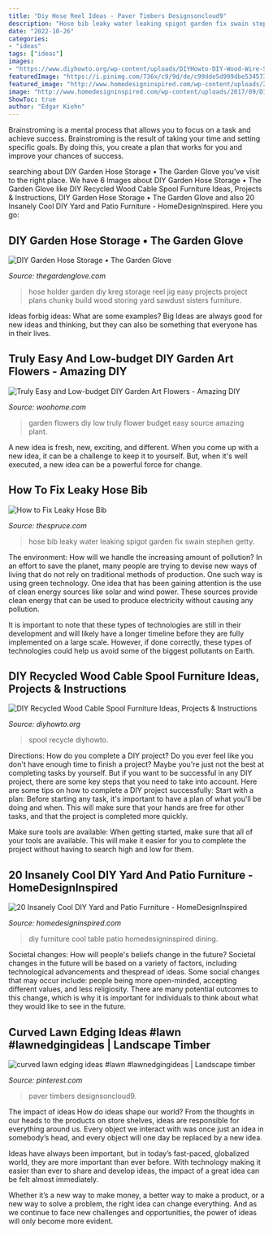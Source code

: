 ```yaml
---
title: "Diy Hose Reel Ideas - Paver Timbers Designsoncloud9"
description: "Hose bib leaky water leaking spigot garden fix swain stephen getty"
date: "2022-10-26"
categories:
- "ideas"
tags: ["ideas"]
images:
- "https://www.diyhowto.org/wp-content/uploads/DIYHowto-DIY-Wood-Wire-Spool-Recycle-Ideas-19.jpg"
featuredImage: "https://i.pinimg.com/736x/c9/9d/de/c99dde5d999dbe534573c621c0e58f86.jpg"
featured_image: "http://www.homedesigninspired.com/wp-content/uploads/2017/09/DIY-furniture-projects-17.jpg"
image: "http://www.homedesigninspired.com/wp-content/uploads/2017/09/DIY-furniture-projects-17.jpg"
ShowToc: true
author: "Edgar Kiehn"
---
```



Brainstroming is a mental process that allows you to focus on a task and achieve success. Brainstroming is the result of taking your time and setting specific goals. By doing this, you create a plan that works for you and improve your chances of success.

	

		
searching about DIY Garden Hose Storage • The Garden Glove you've visit to the right place. We have 6 Images about DIY Garden Hose Storage • The Garden Glove like DIY Recycled Wood Cable Spool Furniture Ideas, Projects &amp; Instructions, DIY Garden Hose Storage • The Garden Glove and also 20 Insanely Cool DIY Yard and Patio Furniture - HomeDesignInspired. Here you go:
		
    
## DIY Garden Hose Storage • The Garden Glove

<img loading=lazy src="https://www.thegardenglove.com/wp-content/uploads/2014/01/Hose_Holder-2.jpg" onerror="this.onerror=null;this.src='https://tse2.mm.bing.net/th?id=OIP.-wDNKgFf5IIDah6AqCj_ZwHaLG&amp;pid=15.1';" alt="DIY Garden Hose Storage • The Garden Glove">

_Source: thegardenglove.com_

>hose holder garden diy kreg storage reel jig easy projects project plans chunky build wood storing yard sawdust sisters furniture. 

	

Ideas forbig ideas: What are some examples?
Big Ideas are always good for new ideas and thinking, but they can also be something that everyone has in their lives.

    
## Truly Easy And Low-budget DIY Garden Art Flowers - Amazing DIY

<img loading=lazy src="http://www.woohome.com/wp-content/uploads/2016/02/art-flower-garden-18.jpg" onerror="this.onerror=null;this.src='https://tse4.mm.bing.net/th?id=OIP.X6Ic02aSCz8dVUEFv3o7aAHaLH&amp;pid=15.1';" alt="Truly Easy and Low-budget DIY Garden Art Flowers - Amazing DIY">

_Source: woohome.com_

>garden flowers diy low truly flower budget easy source amazing plant. 

	

A new idea is fresh, new, exciting, and different. When you come up with a new idea, it can be a challenge to keep it to yourself. But, when it's well executed, a new idea can be a powerful force for change.

    
## How To Fix Leaky Hose Bib

<img loading=lazy src="https://fthmb.tqn.com/6dwu41JbxVp5Sf1soJuIIbpes1Q=/5386x3569/filters:fill(auto,1)/garden-spigot-leaking-water-86081490-5797cee65f9b58461f53cede.jpg" onerror="this.onerror=null;this.src='https://tse4.mm.bing.net/th?id=OIP.saVIW8P1CSOwcERXS781FwHaE6&amp;pid=15.1';" alt="How to Fix Leaky Hose Bib">

_Source: thespruce.com_

>hose bib leaky water leaking spigot garden fix swain stephen getty. 

	

The environment: How will we handle the increasing amount of pollution?
In an effort to save the planet, many people are trying to devise new ways of living that do not rely on traditional methods of production. One such way is using green technology. 
One idea that has been gaining attention is the use of clean energy sources like solar and wind power. These sources provide clean energy that can be used to produce electricity without causing any pollution. 

It is important to note that these types of technologies are still in their development and will likely have a longer timeline before they are fully implemented on a large scale. However, if done correctly, these types of technologies could help us avoid some of the biggest pollutants on Earth.

    
## DIY Recycled Wood Cable Spool Furniture Ideas, Projects &amp; Instructions

<img loading=lazy src="https://www.diyhowto.org/wp-content/uploads/DIYHowto-DIY-Wood-Wire-Spool-Recycle-Ideas-19.jpg" onerror="this.onerror=null;this.src='https://tse4.mm.bing.net/th?id=OIP.gJJ11aWQkaRGi4QjRHugpQHaRJ&amp;pid=15.1';" alt="DIY Recycled Wood Cable Spool Furniture Ideas, Projects &amp; Instructions">

_Source: diyhowto.org_

>spool recycle diyhowto. 

	

Directions: How do you complete a DIY project?
Do you ever feel like you don't have enough time to finish a project? Maybe you're just not the best at completing tasks by yourself. But if you want to be successful in any DIY project, there are some key steps that you need to take into account. Here are some tips on how to complete a DIY project successfully:
Start with a plan: Before starting any task, it's important to have a plan of what you'll be doing and when. This will make sure that your hands are free for other tasks, and that the project is completed more quickly.

Make sure tools are available: When getting started, make sure that all of your tools are available. This will make it easier for you to complete the project without having to search high and low for them.

    
## 20 Insanely Cool DIY Yard And Patio Furniture - HomeDesignInspired

<img loading=lazy src="http://www.homedesigninspired.com/wp-content/uploads/2017/09/DIY-furniture-projects-17.jpg" onerror="this.onerror=null;this.src='https://tse2.mm.bing.net/th?id=OIP.DS_01nibZQzYvNbWIKJwvQHaJ4&amp;pid=15.1';" alt="20 Insanely Cool DIY Yard and Patio Furniture - HomeDesignInspired">

_Source: homedesigninspired.com_

>diy furniture cool table patio homedesigninspired dining. 

	

Societal changes: How will people's beliefs change in the future?
Societal changes in the future will be based on a variety of factors, including technological advancements and thespread of ideas. Some social changes that may occur include: people being more open-minded, accepting different values, and less religiosity. There are many potential outcomes to this change, which is why it is important for individuals to think about what they would like to see in the future.

    
## Curved Lawn Edging Ideas #lawn #lawnedgingideas | Landscape Timber

<img loading=lazy src="https://i.pinimg.com/736x/c9/9d/de/c99dde5d999dbe534573c621c0e58f86.jpg" onerror="this.onerror=null;this.src='https://tse3.mm.bing.net/th?id=OIP.ShLsOD9ZUJPoW8lUffXp2gHaKW&amp;pid=15.1';" alt="curved lawn edging ideas #lawn #lawnedgingideas | Landscape timber">

_Source: pinterest.com_

>paver timbers designsoncloud9. 

	

The impact of ideas
How do ideas shape our world?
From the thoughts in our heads to the products on store shelves, ideas are responsible for everything around us. Every object we interact with was once just an idea in somebody’s head, and every object will one day be replaced by a new idea.

Ideas have always been important, but in today’s fast-paced, globalized world, they are more important than ever before. With technology making it easier than ever to share and develop ideas, the impact of a great idea can be felt almost immediately.

Whether it’s a new way to make money, a better way to make a product, or a new way to solve a problem, the right idea can change everything. And as we continue to face new challenges and opportunities, the power of ideas will only become more evident.

